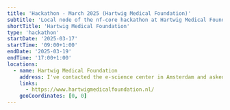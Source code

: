 ```yaml
---
title: 'Hackathon - March 2025 (Hartwig Medical Foundation)'
subtitle: 'Local node of the nf-core hackathon at Hartwig Medical Foundation'
shortTitle: 'Hartwig Medical Foundation'
type: 'hackathon'
startDate: '2025-03-17'
startTime: '09:00+1:00'
endDate: '2025-03-19'
endTime: '17:00+1:00'
locations:
  - name: Hartwig Medical Foundation
    address: I've contacted the e-science center in Amsterdam and asked for availabilities (and potential "collaboration" as well?).
    links:
      - https://www.hartwigmedicalfoundation.nl/
    geoCoordinates: [0, 0]
---
```

